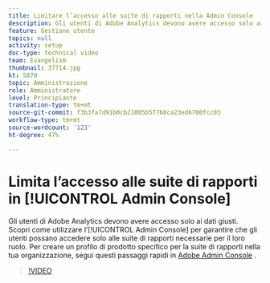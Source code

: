 ```yaml
---
title: Limitare l’accesso alle suite di rapporti nella Admin Console
description: Gli utenti di Adobe Analytics devono avere accesso solo ai dati giusti. Scopri come utilizzare l’Admin Console per garantire che gli utenti possano accedere solo alle suite di rapporti necessarie per il loro ruolo. Segui questi passaggi rapidi in Adobe Admin Console per creare un profilo di prodotto specifico per la suite di rapporti nella tua organizzazione.
feature: Gestione utente
topics: null
activity: setup
doc-type: technical video
team: Evangelism
thumbnail: 37714.jpg
kt: 5870
topic: Amministrazione
role: Amministratore
level: Principiante
translation-type: tm+mt
source-git-commit: f3b3fa7d91b0cb21005b57768ca23ed6700fcc03
workflow-type: tm+mt
source-wordcount: '123'
ht-degree: 47%

---
```



# Limita l’accesso alle suite di rapporti in [!UICONTROL Admin Console]

Gli utenti di Adobe Analytics devono avere accesso solo ai dati giusti. Scopri come utilizzare l’[!UICONTROL Admin Console] per garantire che gli utenti possano accedere solo alle suite di rapporti necessarie per il loro ruolo. Per creare un profilo di prodotto specifico per la suite di rapporti nella tua organizzazione, segui questi passaggi rapidi in [Adobe Admin Console](https://adminconsole.adobe.com/) .

>[!VIDEO](https://video.tv.adobe.com/v/37714/?quality=12&learn=on)
